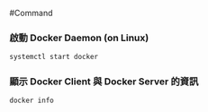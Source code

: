 #Command 

### 啟動 Docker Daemon (on Linux)

```bash
systemctl start docker
```

### 顯示 Docker Client 與 Docker Server 的資訊

```bash
docker info
```

